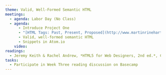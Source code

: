 ```yaml
---
theme: Valid, Well-Formed Semantic HTML
meetings:
  - agenda: Labor Day (No Class)
  - agenda:
      - Introduce Project One
      - "[HTML Tags: Past, Present, Proposed](http://www.martinrinehart.com/frontend-engineering/engineers/html/html-tag-history.html)"
      - Valid, well-formed semantic HTML
      - Snippets in Atom.io
    video:
readings:
  - Jeremy Keith & Rachel Andrew, *HTML5 for Web Designers, 2nd ed.*, Chapters 5-6
tasks:
  - Participate in Week Three reading discussion on Basecamp
---
```

